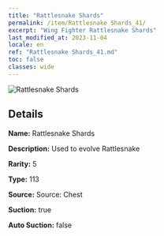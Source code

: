 ```yaml
---
title: "Rattlesnake Shards"
permalink: /item/Rattlesnake Shards_41/
excerpt: "Wing Fighter Rattlesnake Shards"
last_modified_at: 2023-11-04
locale: en
ref: "Rattlesnake Shards_41.md"
toc: false
classes: wide
---
```



 ![Rattlesnake Shards](/images/item/Rattlesnake_Shards_p.png)



## Details

 **Name:** Rattlesnake Shards 

 **Description:** Used to evolve Rattlesnake

 **Rarity:** 5 

 **Type:** 113 

 **Source:** Source: Chest 

 **Suction:** true 

 **Auto Suction:** false 


